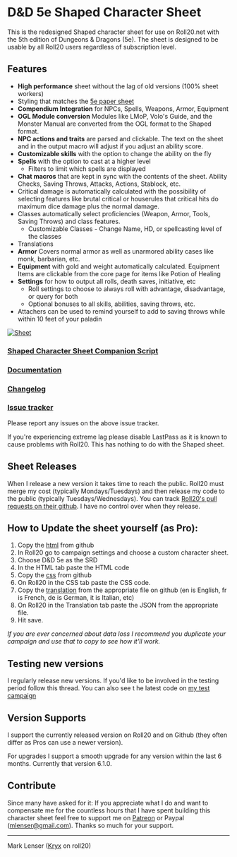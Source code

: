 # D&D 5e Shaped Character Sheet
This is the redesigned Shaped character sheet for use on Roll20.net with the 5th edition of Dungeons & Dragons (5e). The sheet is designed to be usable by all Roll20 users regardless of subscription level.

## Features

* **High performance** sheet without the lag of old versions (100% sheet workers)
* Styling that matches the [5e paper sheet](http://i.imgur.com/87GaRhL.jpg)
* **Compendium Integration** for NPCs, Spells, Weapons, Armor, Equipment
* **OGL Module conversion** Modules like LMoP, Volo's Guide, and the Monster Manual are converted from the OGL format to the Shaped format.
* **NPC actions and traits** are parsed and clickable. The text on the sheet and in the output macro will adjust if you adjust an ability score.
* **Customizable skills** with the option to change the ability on the fly
* **Spells** with the option to cast at a higher level
  * Filters to limit which spells are displayed
* **Chat macros** that are kept in sync with the contents of the sheet. Ability Checks, Saving Throws, Attacks, Actions, Stablock, etc.
* Critical damage is automatically calculated with the possibility of selecting features like brutal critical or houserules that critical hits do maximum dice damage plus the normal damage.
* Classes automatically select proficiencies (Weapon, Armor, Tools, Saving Throws) and class features.
  * Customizable Classes - Change Name, HD, or spellcasting level of the classes
* Translations
* **Armor** Covers normal armor as well as unarmored ability cases like monk, barbarian, etc.
* **Equipment** with gold and weight automatically calculated. Equipment Items are clickable from the core page for items like Potion of Healing
* **Settings** for how to output all rolls, death saves, initiative, etc
  * Roll settings to choose to always roll with advantage, disadvantage, or query for both
  * Optional bonuses to all skills, abilities, saving throws, etc.
* Attachers can be used to remind yourself to add to saving throws while within 10 feet of your paladin

[![Sheet](http://i.cubeupload.com/peLpOm.jpg "5e Shaped Sheet")](http://i.cubeupload.com/RwfoVZ.jpg)

### [Shaped Character Sheet Companion Script](https://github.com/symposion/roll20-api-scripts/tree/master/5eShapedCompanion/latest)

### [Documentation](https://docs.google.com/document/d/1yPcIZ_bIc3JlnWsKZt2tAB0EQSIVEfeMtT0GifbpJIg)

### [Changelog](https://github.com/mlenser/roll20-character-sheets/blob/master/5eShaped/changelog.md)

### [Issue tracker](https://bitbucket.org/mlenser/5eshaped/issues)
Please report any issues on the above issue tracker.

If you're experiencing extreme lag please disable LastPass as it is known to cause problems with Roll20. This has nothing to do with the Shaped sheet.

## Sheet Releases
When I release a new version it takes time to reach the public. Roll20 must merge my cost (typically Mondays/Tuesdays) and then release my code to the public (typically Tuesdays/Wednesdays). You can track [Roll20's pull requests on their github](https://github.com/Roll20/roll20-character-sheets/pulls). I have no control over when they release.

## How to Update the sheet yourself (as Pro):

1. Copy the [html](https://raw.githubusercontent.com/mlenser/roll20-character-sheets/master/5eShaped/5eShaped.html) from github
2. In Roll20 go to campaign settings and choose a custom character sheet.
3. Choose D&D 5e as the SRD
4. In the HTML tab paste the HTML code
5. Copy the [css](https://raw.githubusercontent.com/mlenser/roll20-character-sheets/master/5eShaped/5eShaped.css) from github
6. On Roll20 in the CSS tab paste the CSS code.
7. Copy the [translation](https://github.com/mlenser/roll20-character-sheets/tree/master/5eShaped/translations) from the appropriate file on github (en is English, fr is French, de is German, it is Italian, etc)
8. On Roll20 in the Translation tab paste the JSON from the appropriate file.
9. Hit save.

*If you are ever concerned about data loss I recommend you duplicate your campaign and use that to copy to see how it'll work.*

## Testing new versions
I regularly release new versions. If you'd like to be involved in the testing period follow this thread. You can also see t he latest code on [my test campaign](https://app.roll20.net/join/1206379/qP-T_Q)

## Version Supports
I support the currently released version on Roll20 and on Github (they often differ as Pros can use a newer version).

For upgrades I support a smooth upgrade for any version within the last 6 months. Currently that version 6.1.0.

## Contribute
Since many have asked for it: If you appreciate what I do and want to compensate me for the countless hours that I have spent building this character sheet feel free to support me on [Patreon](https://www.patreon.com/mlenser) or Paypal (mlenser@gmail.com).
Thanks so much for your support.

---

Mark Lenser ([Kryx](https://app.roll20.net/users/277007/kryx) on roll20)